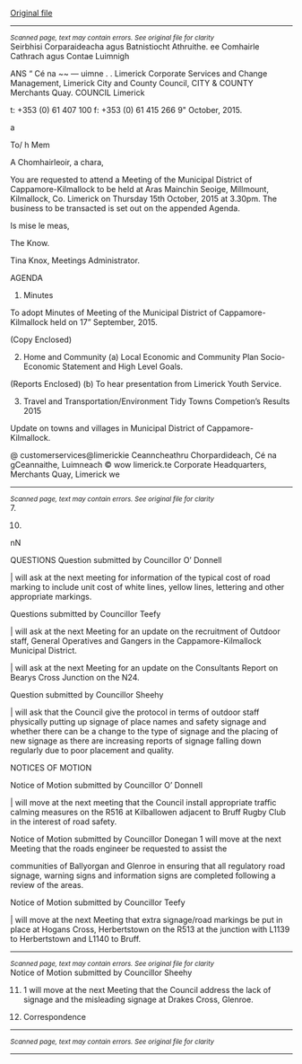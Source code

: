 [Original file](https://www.limerick.ie/sites/default/files/media/documents/2017-06/Agenda%20-%20Municipal%20District%20of%20Cappamore-Kilmallock%20-%20Thursday%2015th%20October%202015.pdf)

---
*<small>Scanned page, text may contain errors. See original file for clarity</small>*  
Seirbhisi Corparaideacha agus Batnistiocht Athruithe.
ee Comhairle Cathrach agus Contae Luimnigh

ANS “ Cé na ~~
— uimne
. .
Limerick Corporate Services and Change Management,
Limerick City and County Council,
CITY & COUNTY Merchants Quay.
COUNCIL Limerick

t: +353 (0) 61 407 100
f: +353 (0) 61 415 266
9" October, 2015.

a

To/ h Mem

A Chomhairleoir, a chara,

You are requested to attend a Meeting of the Municipal District of Cappamore-Kilmallock to be
held at Aras Mainchin Seoige, Millmount, Kilmallock, Co. Limerick on Thursday 15th October,
2015 at 3.30pm. The business to be transacted is set out on the appended Agenda.

Is mise le meas,

The Know.

Tina Knox,
Meetings Administrator.

AGENDA
1. Minutes

To adopt Minutes of Meeting of the Municipal District of Cappamore-Kilmallock held on
17” September, 2015.

(Copy Enclosed)

2. Home and Community
(a) Local Economic and Community Plan Socio-Economic Statement and High Level
Goals.

(Reports Enclosed)
(b) To hear presentation from Limerick Youth Service.

3. Travel and Transportation/Environment
Tidy Towns Competion’s Results 2015

Update on towns and villages in Municipal District of Cappamore-Kilmallock.

@ customerservices@limerickie
Ceanncheathru Chorpardideach, Cé na gCeannaithe, Luimneach © wow limerick.te
Corporate Headquarters, Merchants Quay, Limerick we


---
*<small>Scanned page, text may contain errors. See original file for clarity</small>*  
7.

10.

nN

QUESTIONS
Question submitted by Councillor O’ Donnell

| will ask at the next meeting for information of the typical cost of road marking to include
unit cost of white lines, yellow lines, lettering and other appropriate markings.

Questions submitted by Councillor Teefy

| will ask at the next Meeting for an update on the recruitment of Outdoor staff, General
Operatives and Gangers in the Cappamore-Kilmallock Municipal District.

| will ask at the next Meeting for an update on the Consultants Report on Bearys Cross
Junction on the N24.

Question submitted by Councillor Sheehy

| will ask that the Council give the protocol in terms of outdoor staff physically putting up
signage of place names and safety signage and whether there can be a change to the
type of signage and the placing of new signage as there are increasing reports of
signage falling down regularly due to poor placement and quality.

NOTICES OF MOTION

Notice of Motion submitted by Councillor O’ Donnell

| will move at the next meeting that the Council install appropriate traffic calming
measures on the R516 at Kilballowen adjacent to Bruff Rugby Club in the interest of road
safety.

Notice of Motion submitted by Councillor Donegan
1 will move at the next Meeting that the roads engineer be requested to assist the

communities of Ballyorgan and Glenroe in ensuring that all regulatory road signage,
warning signs and information signs are completed following a review of the areas.

Notice of Motion submitted by Councillor Teefy

| will move at the next Meeting that extra signage/road markings be put in place at
Hogans Cross, Herbertstown on the R513 at the junction with L1139 to Herbertstown and
L1140 to Bruff.


---
*<small>Scanned page, text may contain errors. See original file for clarity</small>*  
Notice of Motion submitted by Councillor Sheehy

11. 1 will move at the next Meeting that the Council address the lack of signage and
the misleading signage at Drakes Cross, Glenroe.

12. Correspondence


---
*<small>Scanned page, text may contain errors. See original file for clarity</small>*  


---
